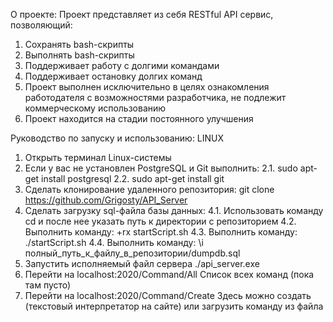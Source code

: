 О проекте:
Проект представляет из себя RESTful API сервис, позволяющий:
1. Сохранять bash-скрипты
2. Выполнять bash-скрипты
3. Поддерживает работу с долгими командами
4. Поддерживает остановку долгих команд
5. Проект выполнен исключительно в целях ознакомления работодателя с возможностями разработчика, не подлежит коммерческому использованию
6. Проект находится на стадии постоянного улучшения


Руководство по запуску и использованию:
LINUX
1. Открыть терминал Linux-системы
2. Если у вас не установлен PostgreSQL и Git выполнить:
   2.1. sudo apt-get install postgresql
   2.2. sudo apt-get install git
3. Сделать клонирование удаленного репозитория:
git clone <https://github.com/Grigosty/API_Server>
4. Сделать загрузку sql-файла базы данных:
   4.1. Использовать команду cd и после нее указать путь к директории с репозиторием
   4.2. Выполнить команду: +rx startScript.sh
   4.3. Выполнить команду: ./startScript.sh
   4.4. Выполнить команду: \i полный_путь_к_файлу_в_репозитории/dumpdb.sql
5. Запустить исполняемый файл сервера
   ./api_server.exe
6. Перейти на localhost:2020/Command/All
   Список всех команд (пока там пусто)
7. Перейти на localhost:2020/Command/Create
   Здесь можно создать (текстовый интерпретатор на сайте) или загрузить команду из файла
